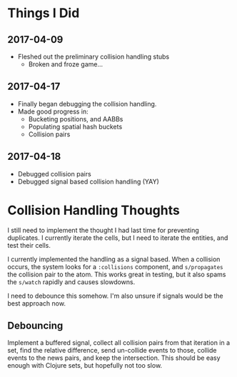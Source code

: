 # Things I Did
## 2017-04-09
* Fleshed out the preliminary collision handling stubs
    * Broken and froze game...
## 2017-04-17
* Finally began debugging the collision handling.
* Made good progress in:
    * Bucketing positions, and AABBs
    * Populating spatial hash buckets
    * Collision pairs
## 2017-04-18
* Debugged collision pairs
* Debugged signal based collision handling (YAY)

# Collision Handling Thoughts
I still need to implement the thought I had last time for preventing duplicates. I currently iterate the cells, but I need to iterate the entities, and test their cells.

I currently implemented the handling as a signal based. When a collision occurs, the system looks for a `:collisions` component, and `s/propagates` the collision pair to the atom. This works great in testing, but it also spams the `s/watch` rapidly and causes slowdowns.

I need to debounce this somehow. I'm also unsure if signals would be the best approach now.

## Debouncing
Implement a buffered signal, collect all collision pairs from that iteration in a set, find the relative difference, send un-collide events to those, collide events to the news pairs, and keep the intersection. This should be easy enough with Clojure sets, but hopefully not too slow.

